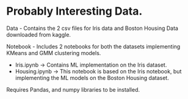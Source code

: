 # Probably Interesting Data.

Data - Contains the 2 csv files for Iris data and Boston Housing Data downloaded from kaggle.

Notebook - Includes 2 notebooks for both the datasets implementing KMeans and GMM clustering models.
  * Iris.ipynb -> Contains ML implementation on the Iris dataset.
  * Housing.ipynb -> This notebook is based on the Iris notebook, but implementing the ML models on the Boston Housing dataset.

Requires Pandas, and numpy libraries to be installed.
